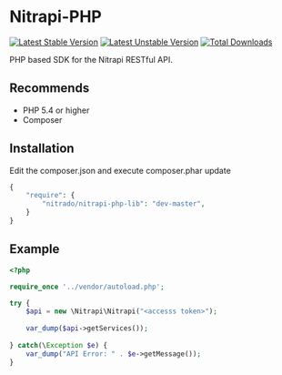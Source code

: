 Nitrapi-PHP
===========

[![Latest Stable Version](https://poser.pugx.org/nitrado/nitrapi-php-lib/v/stable.png)](https://packagist.org/packages/nitrado/nitrapi-php-lib)
[![Latest Unstable Version](https://poser.pugx.org/nitrado/nitrapi-php-lib/v/unstable.svg)](https://packagist.org/packages/nitrado/nitrapi-php-lib)
[![Total Downloads](https://poser.pugx.org/nitrado/nitrapi-php-lib/downloads.png)](https://packagist.org/packages/nitrado/nitrapi-php-lib)

PHP based SDK for the Nitrapi RESTful API.


Recommends
---------

* PHP 5.4 or higher
* Composer


Installation
------------

Edit the composer.json and execute composer.phar update
``` php
{
    "require": {
        "nitrado/nitrapi-php-lib": "dev-master",
    }
}
```

Example
-------

```php
<?php

require_once '../vendor/autoload.php';

try {
    $api = new \Nitrapi\Nitrapi("<accesss token>");
    
    var_dump($api->getServices());
    
} catch(\Exception $e) {
    var_dump("API Error: " . $e->getMessage());
}
```

